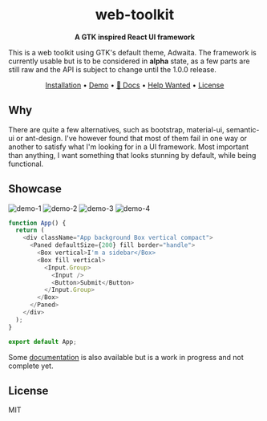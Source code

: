 <h1 align="center">
  web-toolkit
</h1>

<p align="center">
  <b>A GTK inspired React UI framework</b>
</p>

This is a web toolkit using GTK's default theme, Adwaita. The framework is currently
usable but is to be considered in **alpha** state, as a few parts are still raw and
the API is subject to change until the 1.0.0 release.

<p align="center">
  <a href="#installation">Installation</a> •
  <a href="https://romgrk.github.io/web-toolkit/demo">Demo</a> •
  <a href="https://romgrk.github.io/web-toolkit/docs">📖 Docs</a> •
  <a href="#help-wanted">Help Wanted</a> •
  <a href="#license">License</a>
</p>

## Why

There are quite a few alternatives, such as bootstrap, material-ui, semantic-ui or
ant-design. I've however found that most of them fail in one way or another to
satisfy what I'm looking for in a UI framework. Most important than anything, I
want something that looks stunning by default, while being functional.

## Showcase

![demo-1](static/demo-1.png)
![demo-2](static/demo-2.png)
![demo-3](static/demo-3.png)
![demo-4](static/demo-4.png)

```javascript
function App() {
  return (
    <div className="App background Box vertical compact">
      <Paned defaultSize={200} fill border="handle">
        <Box vertical>I'm a sidebar</Box>
        <Box fill vertical>
          <Input.Group>
            <Input />
            <Button>Submit</Button>
          </Input.Group>
        </Box>
      </Paned>
    </div>
  );
}

export default App;
```

Some [documentation](https://romgrk.github.io/web-toolkit/docs) is also available
but is a work in progress and not complete yet.

## License

MIT
